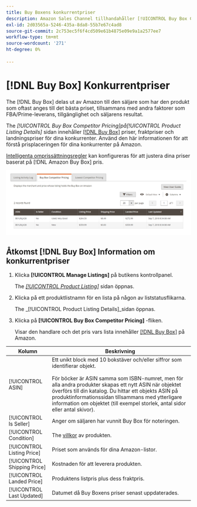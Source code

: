 ```yaml
---
title: Buy Boxens konkurrentpriser
description: Amazon Sales Channel tillhandahåller [!UICONTROL Buy Box Competitor Pricing] som hjälper dig att förstå prisplaceringen för dina konkurrenter på Amazon.
exl-id: 2d03565a-5246-435a-8da8-55b7e67c4ad8
source-git-commit: 2c753ec5f6f4cd509e61b4875e09e9a1a2577ee7
workflow-type: tm+mt
source-wordcount: '271'
ht-degree: 0%

---
```


# [!DNL Buy Box] Konkurrentpriser

The [!DNL Buy Box] delas ut av Amazon till den säljare som har den produkt som oftast anges till det bästa priset, tillsammans med andra faktorer som FBA/Prime-leverans, tillgänglighet och säljarens resultat.

The _[!UICONTROL Buy Box Competitor Pricing]_på_[!UICONTROL Product Listing Details]_ sidan innehåller [[!DNL Buy Box]](./buy-box-competitor-pricing.md) priser, fraktpriser och landningspriser för dina konkurrenter. Använd den här informationen för att förstå prisplaceringen för dina konkurrenter på Amazon.

[Intelligenta omprissättningsregler](./intelligent-repricing-rules.md) kan konfigureras för att justera dina priser baserat på [!DNL Amazon Buy Box] pris.

![Information om Buy Boxens konkurrentpriser](assets/amazon-listing-details-buy-box.png)

## Åtkomst [!DNL Buy Box] Information om konkurrentpriser

1. Klicka **[!UICONTROL Manage Listings]** på butikens kontrollpanel.

   The [_[!UICONTROL Product Listing]_](./managing-product-listings.md) sidan öppnas.

1. Klicka på ett produktlistnamn för en lista på någon av liststatusflikarna.

   The _[!UICONTROL Product Listing Details]_sidan öppnas.

1. Klicka på **[!UICONTROL Buy Box Competitor Pricing]** -fliken.

   Visar den handlare och det pris vars lista innehåller [[!DNL Buy Box]](./buy-box-competitor-pricing.md) på Amazon.

| Kolumn | Beskrivning |
|--- |--- |
| [!UICONTROL ASIN] | Ett unikt block med 10 bokstäver och/eller siffror som identifierar objekt.<br><br>För böcker är ASIN samma som ISBN-numret, men för alla andra produkter skapas ett nytt ASIN när objektet överförs till din katalog. Du hittar ett objekts ASIN på produktinformationssidan tillsammans med ytterligare information om objektet (till exempel storlek, antal sidor eller antal skivor). |
| [!UICONTROL Is Seller] | Anger om säljaren har vunnit Buy Box för noteringen. |
| [!UICONTROL Condition] | The [villkor](./product-listing-condition.md) av produkten. |
| [!UICONTROL Listing Price] | Priset som används för dina Amazon-listor. |
| [!UICONTROL Shipping Price] | Kostnaden för att leverera produkten. |
| [!UICONTROL Landed Price] | Produktens listpris plus dess fraktpris. |
| [!UICONTROL Last Updated] | Datumet då Buy Boxens priser senast uppdaterades. |
